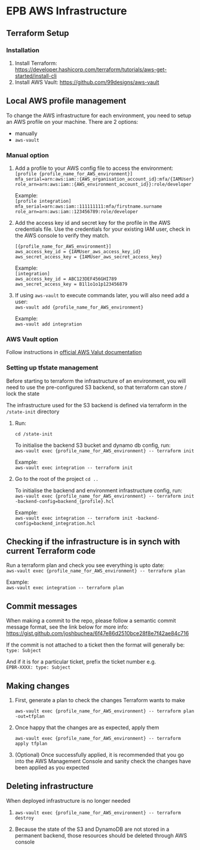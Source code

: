 # EPB AWS Infrastructure

## Terraform Setup

### Installation
1. Install Terraform: 
https://developer.hashicorp.com/terraform/tutorials/aws-get-started/install-cli
2. Install AWS Vault: https://github.com/99designs/aws-vault


## Local AWS profile management
To change the AWS infrastructure for each environment, you need to setup an AWS 
profile on your machine. 
There are 2 options:
* manually
* `aws-vault`


### Manual option

1. Add a profile to your AWS config file to access the environment:  
    `[profile {profile_name_for_AWS_environment}]`  
    `mfa_serial=arn:aws:iam::{AWS_organisation_account_id}:mfa/{IAMUser}`  
    `role_arn=arn:aws:iam::{AWS_environment_account_id}}:role/developer`

    Example:   
    `[profile integration]`  
    `mfa_serial=arn:aws:iam::111111111:mfa/firstname.surname`  
    `role_arn=arn:aws:iam::123456789:role/developer`

2. Add the access key id and secret key for the profile in the AWS credentials file. Use the credentials for your existing IAM user, check in the AWS console to verify they match.

    `[{profile_name_for_AWS_environment}]`  
    `aws_access_key_id = {IAMUser_aws_access_key_id}`  
    `aws_secret_access_key = {IAMUser_aws_secret_access_key}`

    Example:  
    `[integration]`  
    `aws_access_key_id = ABC123DEF456GHI789`  
    `aws_secret_access_key = B1l1o1o1p123456879`

3. If using `aws-vault` to execute commands later, you will also need add a user:  
    `aws-vault add {profile_name_for_AWS_environment}`

    Example:  
    `aws-vault add integration`


### AWS Vault option

Follow instructions in [official AWS Valut documentation](https://github.com/99designs/aws-vault/blob/master/USAGE.md#config)


### Setting up tfstate management

Before starting to terraform the infrastructure of an environment, you will need to use the pre-configured S3
backend, so that terraform can store / lock the state

The infrastructure used for the S3 backend is defined via terraform in the `/state-init` directory

1. Run:
    
    `cd /state-init`   

    To initialise the backend S3 bucket and dynamo db config, run:  
    `aws-vault exec {profile_name_for_AWS_environment} -- terraform init`

    Example:  
    `aws-vault exec integration -- terraform init`

2. Go to the root of the project `cd ..`

    To initialise the backend and environment infrastructure config, run:  
    `aws-vault exec {profile_name_for_AWS_environment} -- terraform init -backend-config=backend_{profile}.hcl`

    Example:  
    `aws-vault exec integration -- terraform init -backend-config=backend_integration.hcl`


## Checking if the infrastructure is in synch with current Terraform code

Run a terraform plan and check you see everything is upto date:  
`aws-vault exec {profile_name_for_AWS_environment} -- terraform plan`

Example:  
`aws-vault exec integration -- terraform plan`


## Commit messages
When making a commit to the repo, please follow a semantic commit message format, see the link below for more info:  
https://gist.github.com/joshbuchea/6f47e86d2510bce28f8e7f42ae84c716

If the commit is not attached to a ticket then the format will generally be:  
`type: Subject`

And if it is for a particular ticket, prefix the ticket number e.g.  
`EPBR-XXXX: type: Subject`


## Making changes

1. First, generate a plan to check the changes Terraform wants to make

    `aws-vault exec {profile_name_for_AWS_environment} -- terraform plan -out=tfplan`

1. Once happy that the changes are as expected, apply them

    `aws-vault exec {profile_name_for_AWS_environment} -- terraform apply tfplan`

1. (Optional) Once successfully applied, it is recommended that you go into the AWS Management Console and sanity check the changes have been applied as you expected


## Deleting infrastructure

When deployed infrastructure is no longer needed

1. `aws-vault exec {profile_name_for_AWS_environment} -- terraform destroy`

1. Because the state of the S3 and DynamoDB are not stored in a permanent backend, those resources should be deleted through AWS console
